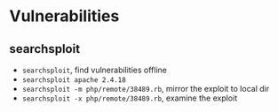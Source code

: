 # Vulnerabilities

## searchsploit

- `searchsploit`, find vulnerabilities offline
- `searchsploit apache 2.4.18`
- `searchsploit -m php/remote/38489.rb`, mirror the exploit to local dir
- `searchsploit -x php/remote/38489.rb`, examine the exploit
